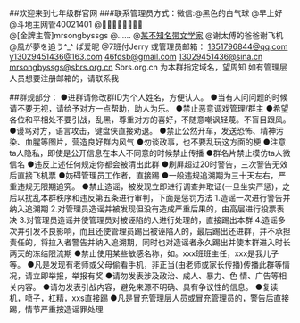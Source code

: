 ##欢迎来到七年级群官网
###联系管理员方式：微信:@黑色的白气球                 @早上好
                       @斗地主网管40021401          @🌝🌚🌝🌚🌚🌝🌚🌝    
                       @[金牌主管]mrsongbyssgs      @……
                       @[某不知名带文学家](^～^)     @谢太傅的爸爸谢飞机
                       @風が夢を追う^_^ ぱ爱昵       @7班付Jerry
                      或管理员邮箱： 1351796844@qq.com
                       y13029451436@163.com
                       46fdsb@gmail.com
                       13029451436@sina.cn
                       mrsongbyssgs@sbrs.org.cn
                       Sbrs.org.cn 为本群指定域名，望周知
                       如有管理层人员想要注册邮箱的，请联系我
                    

##群规部分：
●进群请修改群ID为个人姓名，方便认人。 
●当有人问问题的时候请不要无视，请给予对方一点帮助，助人为乐。 
●禁止恶意调戏管理/群主 
●希望各位和平相处不要引战，乱黑，尊重对方的喜好，不随意嘲讽轻蔑。不盲目跟风。 
●谩骂对方，语言攻击，键盘侠直接劝退。 
●禁止公然开车，发送恐怖、精神污染、血腥等图片，营造良好群内风气 
●勿谈政事，也不要乱玩这方面的梗 
●注意ta人隐私，即使是公开信息在本人不同意的时候禁止传播 
●群名片禁止模仿ta人微信名
●违反上述任何规定你都会被清出此群
●刷屏超过20时警告，三次警告无效后直接飞机票
●妨碍管理员工作者，直接踢
●一般违规追溯期为三十天左右，严重违规无限期追究。
●禁止造谣，被发现立即进行调查并取证(一旦坐实严惩)，之后以扰乱本群秩序和违反第五条进行审判，下面是惩罚方法
1.造谣一次进行警告并纳入追溯期
2.对管理员造谣并被发现但没有造成严重后果的，由高层进行投票表决
3.对管理员造谣并使管理员对被诬陷的人进行处理的，直接踢出本群
4.造谣多次并引发不良影响，而且还使管理员踢出被诬陷人的，最后踢出还进群，并不承担责任的，将拉入者警告并纳入追溯期，同时也对造谣者永久踢出并使本群进入时长两天的冻结限流期
●禁止使用某些敏感名称，如。xxx班班主任，xxx是我儿子等。
●凡是发现有老师或父母偷看手机，非正当(由老师或家长传播)传播此群等情况，请立即举报，举报有奖
●请勿发表涉及政治、成人、暴力、色 情、广告等相关内容。
●请勿发表引战内容，避免来源不明确、具有争议性的信息。
●复读机，喷子，杠精，xxs直接踢
●凡是冒充管理层人员或冒充管理员的，警告后直接踢，情节严重按造谣罪处理
